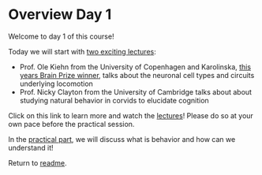 # Overview Day 1

Welcome to day 1 of this course!

Today we will start with [two exciting lectures](Day1_Lectures.md):
- Prof. Ole Kiehn from the University of Copenhagen and Karolinska, [this years Brain Prize winner](https://lundbeckfonden.com/en/the-brain-prize), talks about the neuronal cell types and circuits underlying locomotion
- Prof. Nicky Clayton from the University of Cambridge talks about about studying natural behavior in corvids to elucidate cognition

Click on this link to learn more and watch the [lectures](Day1_Lectures.md)! Please do so at your own pace before the practical session.

In the [practical part](Day1_Practicals.md), we will discuss what is behavior and how can we understand it!

Return to [readme](../README.md).

